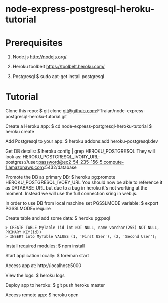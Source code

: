 node-express-postgresql-heroku-tutorial
=======================================

Prerequisites
=============

1. Node.js
http://nodejs.org/

2. Heroku toolbelt
https://toolbelt.heroku.com/

3. Postgresql
	$ sudo apt-get install postgresql

Tutorial
========

Clone this repo:
	$ git clone git@github.com:FTraian/node-express-postgresql-heroku-tutorial.git 	

Create a Heroku app:
	$ cd node-express-postgresql-heroku-tutorial
	$ heroku create <app-name>

Add Postgresql to your app:
	$ heroku addons:add heroku-postgresql:dev

Get DB details: 
	$ heroku config | grep HEROKU_POSTGRESQL
They will look as: HEROKU_POSTGRESQL_IVORY_URL: postgres://user:password@ec2-54-235-156-5.compute-1.amazonaws.com:5432/database

Promote the DB as primary DB:
	$ heroku pg:promote HEROKU_POSTGRESQL_IVORY_URL
You should now be able to reference it as DATABASE_URL but due to a bug in heroku it's not working at the moment. Instead we will use the full connection sring in web.js.

In order to use DB from local machine set PGSSLMODE variable:
	$ export PGSSLMODE=require

Create table and add some data:
	$ heroku pg:psql

 	> CREATE TABLE MyTable (id int NOT NULL, name varchar(255) NOT NULL, PRIMARY KEY(id))
 	> INSERT into MyTable VALUES (1, 'First USer'), (2, 'Second User');

Install required modules: 
	$ npm install

Start application locally: 
	$ foreman start

Access app at: http://localhost:5000

View the logs:
	$ heroku logs

Deploy app to heroku:
	$ git push heroku master

Access remote app:
$ heroku open